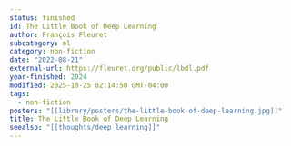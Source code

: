 ```yaml
---
status: finished
id: The Little Book of Deep Learning
author: François Fleuret
subcategory: ml
category: non-fiction
date: "2022-08-21"
external-url: https://fleuret.org/public/lbdl.pdf
year-finished: 2024
modified: 2025-10-25 02:14:50 GMT-04:00
tags:
  - non-fiction
posters: "[[library/posters/the-little-book-of-deep-learning.jpg]]"
title: The Little Book of Deep Learning
seealso: "[[thoughts/deep learning]]"
---
```

